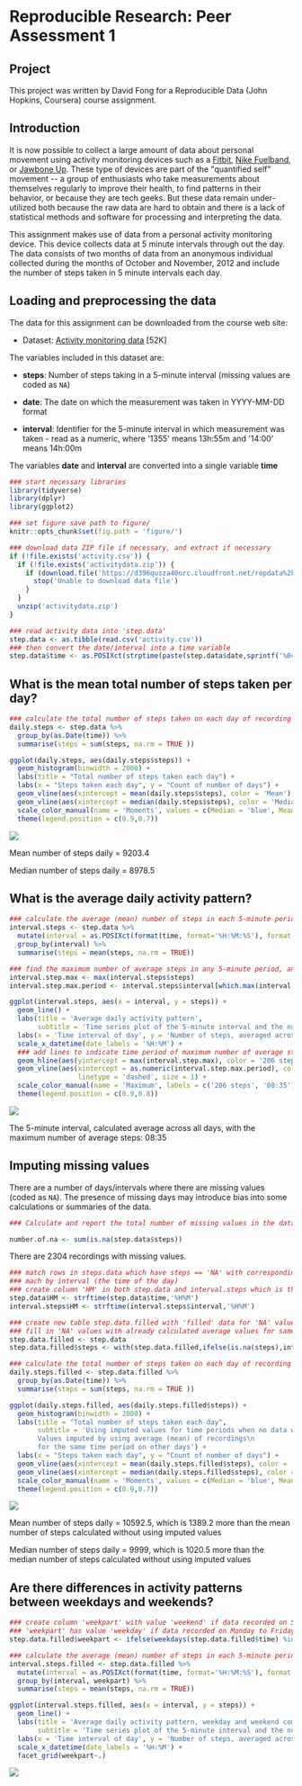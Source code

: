 # Reproducible Research: Peer Assessment 1

## Project

This project was written by David Fong for a
Reproducible Data (John Hopkins, Coursera) course assignment.

## Introduction

It is now possible to collect a large amount of data about personal
movement using activity monitoring devices such as a
[Fitbit](http://www.fitbit.com), [Nike
Fuelband](http://www.nike.com/us/en_us/c/nikeplus-fuelband), or
[Jawbone Up](https://jawbone.com/up). These type of devices are part of
the "quantified self" movement -- a group of enthusiasts who take
measurements about themselves regularly to improve their health, to
find patterns in their behavior, or because they are tech geeks. But
these data remain under-utilized both because the raw data are hard to
obtain and there is a lack of statistical methods and software for
processing and interpreting the data.

This assignment makes use of data from a personal activity monitoring
device. This device collects data at 5 minute intervals through out the
day. The data consists of two months of data from an anonymous
individual collected during the months of October and November, 2012
and include the number of steps taken in 5 minute intervals each day.

## Loading and preprocessing the data

The data for this assignment can be downloaded from the course web
site:

* Dataset: [Activity monitoring data](https://d396qusza40orc.cloudfront.net/repdata%2Fdata%2Factivity.zip) [52K]

The variables included in this dataset are:

* **steps**: Number of steps taking in a 5-minute interval (missing
    values are coded as `NA`)

* **date**: The date on which the measurement was taken in YYYY-MM-DD
    format

* **interval**: Identifier for the 5-minute interval in which
    measurement was taken - read as a numeric, where '1355' means 13h:55m and '14:00' means 14h:00m 

The variables **date** and **interval** are converted into a single variable **time**



```r
### start necessary libraries
library(tidyverse)
library(dplyr)
library(ggplot2)

### set figure save path to figure/
knitr::opts_chunk$set(fig.path = 'figure/')
```


```r
### download data ZIP file if necessary, and extract if necessary
if (!file.exists('activity.csv')) {
  if (!file.exists('activitydata.zip')) {
    if (download.file('https://d396qusza40orc.cloudfront.net/repdata%2Fdata%2Factivity.zip','activitydata.zip')) {
      stop('Unable to download data file')
    }
  }
  unzip('activitydata.zip')
}

### read activity data into 'step.data'
step.data <- as.tibble(read.csv('activity.csv'))
### then convert the date/interval into a time variable
step.data$time <- as.POSIXct(strptime(paste(step.data$date,sprintf('%04d',step.data$interval)),'%Y-%m-%d %H%M'))
```

## What is the mean total number of steps taken per day?


```r
### calculate the total number of steps taken on each day of recording
daily.steps <- step.data %>%
  group_by(as.Date(time)) %>%
  summarise(steps = sum(steps, na.rm = TRUE ))

ggplot(daily.steps, aes(daily.steps$steps)) +
  geom_histogram(binwidth = 2000) +
  labs(title = "Total number of steps taken each day") +
  labs(x = "Steps taken each day", y = "Count of number of days") + 
  geom_vline(aes(xintercept = mean(daily.steps$steps), color = 'Mean'), linetype = 'dashed', size = 1) +
  geom_vline(aes(xintercept = median(daily.steps$steps), color = 'Median'), linetype = 'dashed', size = 1) +
  scale_color_manual(name = 'Moments', values = c(Median = 'blue', Mean = 'red')) + 
  theme(legend.position = c(0.9,0.7))
```

![](figure/unnamed-chunk-3-1.png)<!-- -->

Mean number of steps daily = 9203.4

Median number of steps daily = 8978.5

## What is the average daily activity pattern?



```r
### calculate the average (mean) number of steps in each 5-minute period across all days
interval.steps <- step.data %>%
  mutate(interval = as.POSIXct(format(time, format='%H:%M:%S'), format = '%H:%M:%S')) %>%
  group_by(interval) %>%
  summarise(steps = mean(steps, na.rm = TRUE))

### find the maximum number of average steps in any 5-minute period, and find the period
interval.step.max <- max(interval.steps$steps)
interval.step.max.period <- interval.steps$interval[which.max(interval.steps$steps)]

ggplot(interval.steps, aes(x = interval, y = steps)) +
  geom_line() +
  labs(title = 'Average daily activity pattern',
       subtitle = 'Time series plot of the 5-minute interval and the number of steps') +
  labs(x = 'Time interval of day', y = 'Number of steps, averaged across all days') +
  scale_x_datetime(date_labels = '%H:%M') +
  ### add lines to indicate time period of maximum number of average steps
  geom_hline(aes(yintercept = max(interval.step.max), color = '206 steps'), linetype = 'dashed', size = 1) +
  geom_vline(aes(xintercept = as.numeric(interval.step.max.period), color = '08:35'),
                 linetype = 'dashed', size = 1) +
  scale_color_manual(name = 'Maximum', labels = c('206 steps', '08:35'), values = c('red', 'blue')) +
  theme(legend.position = c(0.9,0.8))
```

![](figure/unnamed-chunk-4-1.png)<!-- -->

The 5-minute interval, calculated average across all days, with the maximum number of average steps:
08:35

## Imputing missing values

There are a number of days/intervals where there are missing
values (coded as `NA`). The presence of missing days may introduce
bias into some calculations or summaries of the data.


```r
### Calculate and report the total number of missing values in the dataset

number.of.na <- sum(is.na(step.data$steps))
```

There are 2304 recordings with missing values.


```r
### match rows in steps.data which have steps == 'NA' with corresponding rows in interval.steps
### mach by interval (the time of the day)
### create column 'HM' in both step.data and interval.steps which is the string of the time in HHMM format
step.data$HM <- strftime(step.data$time,'%H%M')
interval.steps$HM <- strftime(interval.steps$interval,'%H%M')

### create new table step.data.filled with 'filled' data for 'NA' values for steps
### fill in 'NA' values with already calculated average values for same 5-minute time period in interval.steps
step.data.filled <- step.data
step.data.filled$steps <- with(step.data.filled,ifelse(is.na(steps),interval.steps[match(HM,interval.steps$HM),]$steps,steps))

### calculate the total number of steps taken on each day of recording
daily.steps.filled <- step.data.filled %>%
  group_by(as.Date(time)) %>%
  summarise(steps = sum(steps, na.rm = TRUE ))

ggplot(daily.steps.filled, aes(daily.steps.filled$steps)) +
  geom_histogram(binwidth = 2000) +
  labs(title = "Total number of steps taken each day",
       subtitle = 'Using imputed values for time periods when no data was recorded\n
       Values imputed by using average (mean) of recordings\n
       for the same time period on other days') +
  labs(x = "Steps taken each day", y = "Count of number of days") + 
  geom_vline(aes(xintercept = mean(daily.steps.filled$steps), color = 'Mean'), linetype = 'dashed', size = 1) +
  geom_vline(aes(xintercept = median(daily.steps.filled$steps), color = 'Median'), linetype = 'dashed', size = 1) +
  scale_color_manual(name = 'Moments', values = c(Median = 'blue', Mean = 'red')) + 
  theme(legend.position = c(0.9,0.7))
```

![](figure/unnamed-chunk-6-1.png)<!-- -->

Mean number of steps daily = 10592.5, which is 1389.2 more than the mean number of steps calculated without using imputed values

Median number of steps daily = 9999, which is 1020.5 more than the median number of steps calculated without using imputed values


## Are there differences in activity patterns between weekdays and weekends?


```r
### create column 'weekpart' with value 'weekend' if data recorded on Saturday or Sunday.
### 'weekpart' has value 'weekday' if data recorded on Monday to Friday
step.data.filled$weekpart <- ifelse(weekdays(step.data.filled$time) %in% c('Sunday','Saturday'),'weekend','weekday')

### calculate the average (mean) number of steps in each 5-minute period and weekpart (weekend or weekday)
interval.steps.filled <- step.data.filled %>%
  mutate(interval = as.POSIXct(format(time, format='%H:%M:%S'), format = '%H:%M:%S')) %>%
  group_by(interval, weekpart) %>%
  summarise(steps = mean(steps, na.rm = TRUE))

ggplot(interval.steps.filled, aes(x = interval, y = steps)) +
  geom_line() +
  labs(title = 'Average daily activity pattern, weekday and weekend compared',
       subtitle = 'Time series plot of the 5-minute interval and the number of steps\n Using imputed data') +
  labs(x = 'Time interval of day', y = 'Number of steps, averaged across all days') +
  scale_x_datetime(date_labels = '%H:%M') +
  facet_grid(weekpart~.)
```

![](figure/unnamed-chunk-7-1.png)<!-- -->

